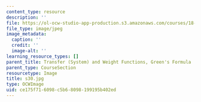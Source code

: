 ```yaml
---
content_type: resource
description: ''
file: https://ol-ocw-studio-app-production.s3.amazonaws.com/courses/18-03sc-differential-equations-fall-2011/ce175f716098c5b68098199195b402ed_s30.jpg
file_type: image/jpeg
image_metadata:
  caption: ''
  credit: ''
  image-alt: ''
learning_resource_types: []
parent_title: Transfer (System) and Weight Functions, Green's Formula
parent_type: CourseSection
resourcetype: Image
title: s30.jpg
type: OCWImage
uid: ce175f71-6098-c5b6-8098-199195b402ed
---
```

